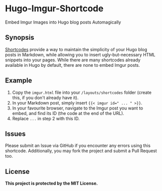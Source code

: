 # Hugo-Imgur-Shortcode

Embed Imgur Images into Hugo blog posts Automagically

## Synopsis

[Shortcodes](https://gohugo.io/content-management/shortcodes/) provide a way to maintain the simplicity of your Hugo blog posts in Markdown, while allowing you to insert ugly-but-necessary HTML snippets into your pages. While there are many shortcodes already available in Hugo by default, there are none to embed Imgur posts.

## Example

1. Copy the `imgur.html` file into your `/layouts/shortcodes` folder (create this, if you don't already have it).
2. In your Markdown post, simply insert `{{< imgur id=" ... " >}}`.
3. In your favourite browser, navigate to the Imgur post you want to embed, and find its ID (the code at the end of the URL).
4. Replace ` ... ` in step 2 with this ID.

## Issues

Please submit an Issue via GitHub if you encounter any errors using this shortcode. Additionally, you may fork the project and submit a Pull Request too. 

## License

**This project is protected by the MIT License.**

